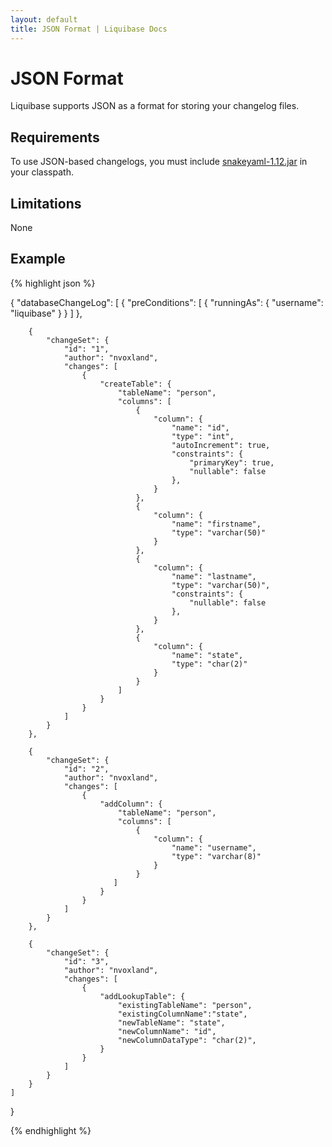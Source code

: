 ```yaml
---
layout: default
title: JSON Format | Liquibase Docs
---
```


# JSON Format

Liquibase supports JSON as a format for storing your changelog files.

## Requirements

To use JSON-based changelogs, you must include [snakeyaml-1.12.jar](https://code.google.com/p/snakeyaml/) in your classpath.

## Limitations

None

## Example

{% highlight json %}

{
    "databaseChangeLog": [
        {
            "preConditions": [
                {
                    "runningAs": {
                        "username": "liquibase"
                    }
                }
            ]
        },

        {
            "changeSet": {
                "id": "1",
                "author": "nvoxland",
                "changes": [
                    {
                        "createTable": {
                            "tableName": "person",
                            "columns": [
                                {
                                    "column": {
                                        "name": "id",
                                        "type": "int",
                                        "autoIncrement": true,
                                        "constraints": {
                                            "primaryKey": true,
                                            "nullable": false
                                        },
                                    }
                                },
                                {
                                    "column": {
                                        "name": "firstname",
                                        "type": "varchar(50)"
                                    }
                                },
                                {
                                    "column": {
                                        "name": "lastname",
                                        "type": "varchar(50)",
                                        "constraints": {
                                            "nullable": false
                                        },
                                    }
                                },
                                {
                                    "column": {
                                        "name": "state",
                                        "type": "char(2)"
                                    }
                                }
                            ]
                        }
                    }
                ]
            }
        },

        {
            "changeSet": {
                "id": "2",
                "author": "nvoxland",
                "changes": [
                    {
                        "addColumn": {
                            "tableName": "person",
                            "columns": [
                                {
                                    "column": {
                                        "name": "username",
                                        "type": "varchar(8)"
                                    }
                                }
                           ]
                        }
                    }
                ]
            }
        },

        {
            "changeSet": {
                "id": "3",
                "author": "nvoxland",
                "changes": [
                    {
                        "addLookupTable": {
                            "existingTableName": "person",
                            "existingColumnName":"state",
                            "newTableName": "state",
                            "newColumnName": "id",
                            "newColumnDataType": "char(2)",
                        }
                    }
                ]
            }
        }
    ]
}

{% endhighlight %}
